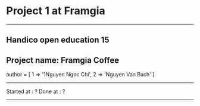<h1>Project 1 at Framgia</h1>

-------------------------------------------
Handico open education 15
-------------------------------------------
Project name: Framgia Coffee
-------------------------------------------

author = [
    1 => '1Nguyen Ngoc Chi',
    2 => 'Nguyen Van Bach'
]

******************************************
Started at : ?
Done at : ?
******************************************